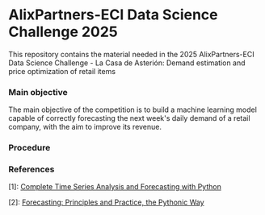 # AlixPartners-ECI Data Science Challenge 2025

This repository contains the material needed in the 2025 AlixPartners-ECI Data Science Challenge - La Casa de Asterión: Demand estimation and price optimization of retail items

### Main objective

The main objective of the competition is to build a machine learning model capable of correctly forecasting the next week's daily demand of a retail company, with the aim to improve its revenue.

### Procedure

### References

[1]: [Complete Time Series Analysis and Forecasting with Python](https://www.youtube.com/watch?v=eKiXtGzEjos&ab_channel=DataHeroes)

[2]: [Forecasting: Principles and Practice, the Pythonic Way](https://otexts.com/fpppy/)